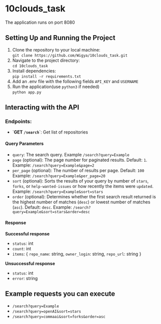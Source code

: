 # 10clouds_task
The application runs on port 8080
## Setting Up and Running the Project
1. Clone the repository to your local machine:</br>
``git clone https://github.com/Wigya/10clouds_task.git``
2. Navigate to the project directory:</br>
``cd 10clouds_task``
3. Install dependencies:</br>
``pip install -r requirements.txt``
4. Add an .env file with the following fields `API_KEY` and `USERNAME`
5. Run the application(use ``python3`` if needed)</br>
``python app.py``

## Interacting with the API

### Endpoints:
* \`<b>GET `/search`</b>\`: Get list of repositories

#### Query Parameters
* `query`: The search query. Example `/search?query=Example`
* `page` (optional): The page number for paginated results. Default: `1`. Example: `/search?query=Example&page=2`
* `per_page` (optional): The number of results per page. Default: `100` Example: `/search?query=Example&per_page=20`
* `sort` (optional): Sorts the results of your query by number of `stars`, `forks`, or `help-wanted-issues` or how recently the items were `updated`. Example: `/search?query=Example&sort=stars`
* `order` (optional): Determines whether the first search result returned is the highest number of matches (`desc`) or lowest number of matches (`asc`). Default: `desc`. Example: `/search?query=Example&sort=stars&order=desc`

#### Response
<b>Successful response</b></br>
* `status`: int
* `count`: int
* `items`: { `repo_name`: string, `owner_login`: string, `repo_url`: string }</br>

<b>Unsuccessful response</b></br>
* `status`: int
* `error`: string

## Example requests you can execute
* `/search?query=Example`
* `/search?query=openAI&sort=stars`
* `/search?query=commaai&sort=forks&order=asc`


